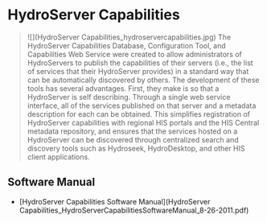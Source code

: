# HydroServer Capabilities
>![](HydroServer Capabilities_hydroservercapabilities.jpg)
The HydroServer Capabilities Database, Configuration Tool, and Capabilities Web Service were created to allow administrators of HydroServers to publish the capabilities of their servers (i.e., the list of services that their HydroServer provides) in a standard way that can be automatically discovered by others. The development of these tools has several advantages. First, they make is so that a HydroServer is self describing. Through a single web service interface, all of the services published on that server and a metadata description for each can be obtained. This simplifies registration of HydroServer capabilities with regional HIS portals and the HIS Central metadata repository, and ensures that the services hosted on a HydroServer can be discovered through centralized search and discovery tools such as Hydroseek, HydroDesktop, and other HIS client applications.

## Software Manual
* [HydroServer Capabilities Software Manual](HydroServer Capabilities_HydroServerCapabilitiesSoftwareManual_8-26-2011.pdf)